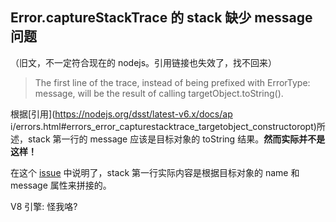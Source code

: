 ## Error.captureStackTrace 的 stack 缺少 message 问题

（旧文，不一定符合现在的 nodejs。引用链接也失效了，找不回来）

> The first line of the trace, instead of being prefixed with ErrorType: message, will be the result of calling targetObject.toString().

根据[引用](https://nodejs.org/dsst/latest-v6.x/docs/ap i/errors.html#errors_error_capturestacktrace_targetobject_constructoropt)所述，stack 第一行的 message 应该是目标对象的 toString 结果。**然而实际并不是这样！**

在这个 [issue](https://github.com/nodejs/node/issues/5675#issuecomment-203966051) 中说明了，stack 第一行实际内容是根据目标对象的 name 和 message 属性来拼接的。

V8 引擎: 怪我咯?


